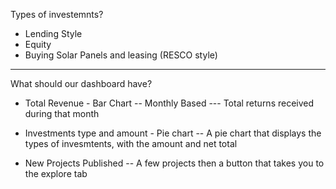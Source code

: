 Types of investemnts?
- Lending Style
- Equity
- Buying Solar Panels and leasing (RESCO style)

------------------------------------------

What should our dashboard have?
- Total Revenue - Bar Chart
-- Monthly Based
--- Total returns received during that month

- Investments type and amount - Pie chart
-- A pie chart that displays the types of invesmtents, with the amount and net total

- New Projects Published
-- A few projects then a button that takes you to the explore tab
